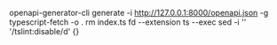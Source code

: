 openapi-generator-cli generate -i http://127.0.0.1:8000/openapi.json -g typescript-fetch -o .
rm index.ts
fd --extension ts --exec sed -i '' '/tslint:disable/d' {}

